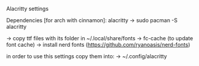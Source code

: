 Alacritty settings

Dependencies [for arch with cinnamon]:
alacritty -> sudo pacman -S alacritty

-> copy ttf files with its folder in ~/.local/share/fonts
-> fc-cache (to update font cache)
-> install nerd fonts (https://github.com/ryanoasis/nerd-fonts)

in order to use this settings copy them into:
-> ~/.config/alacritty
